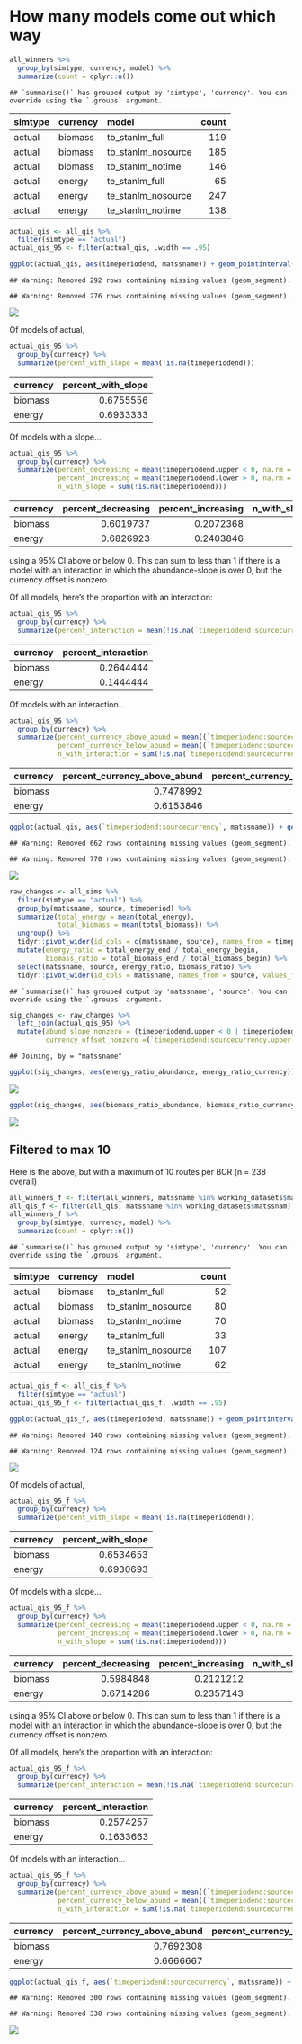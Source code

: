 How many models come out which way
================

``` r
all_winners %>%
  group_by(simtype, currency, model) %>%
  summarize(count = dplyr::n()) 
```

    ## `summarise()` has grouped output by 'simtype', 'currency'. You can override using the `.groups` argument.

<div class="kable-table">

| simtype | currency | model                | count |
| :------ | :------- | :------------------- | ----: |
| actual  | biomass  | tb\_stanlm\_full     |   119 |
| actual  | biomass  | tb\_stanlm\_nosource |   185 |
| actual  | biomass  | tb\_stanlm\_notime   |   146 |
| actual  | energy   | te\_stanlm\_full     |    65 |
| actual  | energy   | te\_stanlm\_nosource |   247 |
| actual  | energy   | te\_stanlm\_notime   |   138 |

</div>

``` r
actual_qis <- all_qis %>% 
  filter(simtype == "actual") 
actual_qis_95 <- filter(actual_qis, .width == .95)

ggplot(actual_qis, aes(timeperiodend, matssname)) + geom_pointinterval(aes(xmin = timeperiodend.lower, xmax = timeperiodend.upper, width = .width)) + geom_vline(xintercept = 0) + facet_wrap(vars(currency), scales = "free")
```

    ## Warning: Removed 292 rows containing missing values (geom_segment).

    ## Warning: Removed 276 rows containing missing values (geom_segment).

![](02_actual_results_files/figure-gfm/unnamed-chunk-2-1.png)<!-- -->

Of models of actual,

``` r
actual_qis_95 %>%
  group_by(currency) %>%
  summarize(percent_with_slope = mean(!is.na(timeperiodend)))
```

<div class="kable-table">

| currency | percent\_with\_slope |
| :------- | -------------------: |
| biomass  |            0.6755556 |
| energy   |            0.6933333 |

</div>

Of models with a slope…

``` r
actual_qis_95 %>%
  group_by(currency) %>%
  summarize(percent_decreasing = mean(timeperiodend.upper < 0, na.rm = T),
            percent_increasing = mean(timeperiodend.lower > 0, na.rm = T),
            n_with_slope = sum(!is.na(timeperiodend)))
```

<div class="kable-table">

| currency | percent\_decreasing | percent\_increasing | n\_with\_slope |
| :------- | ------------------: | ------------------: | -------------: |
| biomass  |           0.6019737 |           0.2072368 |            304 |
| energy   |           0.6826923 |           0.2403846 |            312 |

</div>

using a 95% CI above or below 0. This can sum to less than 1 if there is
a model with an interaction in which the abundance-slope is over 0, but
the currency offset is nonzero.

Of all models, here’s the proportion with an interaction:

``` r
actual_qis_95 %>%
  group_by(currency) %>%
  summarize(percent_interaction = mean(!is.na(`timeperiodend:sourcecurrency`), na.rm = T))
```

<div class="kable-table">

| currency | percent\_interaction |
| :------- | -------------------: |
| biomass  |            0.2644444 |
| energy   |            0.1444444 |

</div>

Of models with an interaction…

``` r
actual_qis_95 %>%
  group_by(currency) %>%
  summarize(percent_currency_above_abund = mean((`timeperiodend:sourcecurrency.lower` >0), na.rm = T),
            percent_currency_below_abund = mean((`timeperiodend:sourcecurrency.upper` <0), na.rm = T),
            n_with_interaction = sum(!is.na(`timeperiodend:sourcecurrency`)))
```

<div class="kable-table">

| currency | percent\_currency\_above\_abund | percent\_currency\_below\_abund | n\_with\_interaction |
| :------- | ------------------------------: | ------------------------------: | -------------------: |
| biomass  |                       0.7478992 |                       0.2268908 |                  119 |
| energy   |                       0.6153846 |                       0.2923077 |                   65 |

</div>

``` r
ggplot(actual_qis, aes(`timeperiodend:sourcecurrency`, matssname)) + geom_pointinterval(aes(xmin = `timeperiodend:sourcecurrency.lower`, xmax = `timeperiodend:sourcecurrency.upper`, width = .width)) + geom_vline(xintercept = 0) + facet_wrap(vars(currency), scales = "free")
```

    ## Warning: Removed 662 rows containing missing values (geom_segment).

    ## Warning: Removed 770 rows containing missing values (geom_segment).

![](02_actual_results_files/figure-gfm/unnamed-chunk-6-1.png)<!-- -->

``` r
raw_changes <- all_sims %>%
  filter(simtype == "actual") %>%
  group_by(matssname, source, timeperiod) %>%
  summarize(total_energy = mean(total_energy),
            total_biomass = mean(total_biomass)) %>%
  ungroup() %>%
  tidyr::pivot_wider(id_cols = c(matssname, source), names_from = timeperiod, values_from = c(total_energy, total_biomass)) %>%
  mutate(energy_ratio = total_energy_end / total_energy_begin,
         biomass_ratio = total_biomass_end / total_biomass_begin) %>%
  select(matssname, source, energy_ratio, biomass_ratio) %>%
  tidyr::pivot_wider(id_cols = matssname, names_from = source, values_from = c(energy_ratio, biomass_ratio))
```

    ## `summarise()` has grouped output by 'matssname', 'source'. You can override using the `.groups` argument.

``` r
sig_changes <- raw_changes %>%
  left_join(actual_qis_95) %>%
  mutate(abund_slope_nonzero = (timeperiodend.upper < 0 | timeperiodend.lower > 0) & !is.na(timeperiodend),
         currency_offset_nonzero =(`timeperiodend:sourcecurrency.upper` < 0 | `timeperiodend:sourcecurrency.lower` > 0) & !is.na(`timeperiodend:sourcecurrency`))
```

    ## Joining, by = "matssname"

``` r
ggplot(sig_changes, aes(energy_ratio_abundance, energy_ratio_currency)) + geom_point(alpha = .1) + geom_point(data =filter(sig_changes, abund_slope_nonzero), aes(color = currency_offset_nonzero), alpha = 1) + geom_abline(slope= 1, intercept = 0) + geom_vline(xintercept = 1) + geom_hline(yintercept = 1) + theme(legend.position = "bottom") + ggtitle("Energy")
```

![](02_actual_results_files/figure-gfm/unnamed-chunk-7-1.png)<!-- -->

``` r
ggplot(sig_changes, aes(biomass_ratio_abundance, biomass_ratio_currency)) + geom_point(alpha = .1) + geom_point(data =filter(sig_changes, !is.na(timeperiodend)), aes(color = currency_offset_nonzero), alpha = 1) + geom_abline(slope= 1, intercept = 0) + geom_vline(xintercept = 1) + geom_hline(yintercept = 1) + theme(legend.position = "bottom") + ggtitle("Biomass")
```

![](02_actual_results_files/figure-gfm/unnamed-chunk-7-2.png)<!-- -->

## Filtered to max 10

Here is the above, but with a maximum of 10 routes per BCR (n = 238
overall)

``` r
all_winners_f <- filter(all_winners, matssname %in% working_datasets$matssname)
all_qis_f <- filter(all_qis, matssname %in% working_datasets$matssnam)
all_winners_f %>%
  group_by(simtype, currency, model) %>%
  summarize(count = dplyr::n()) 
```

    ## `summarise()` has grouped output by 'simtype', 'currency'. You can override using the `.groups` argument.

<div class="kable-table">

| simtype | currency | model                | count |
| :------ | :------- | :------------------- | ----: |
| actual  | biomass  | tb\_stanlm\_full     |    52 |
| actual  | biomass  | tb\_stanlm\_nosource |    80 |
| actual  | biomass  | tb\_stanlm\_notime   |    70 |
| actual  | energy   | te\_stanlm\_full     |    33 |
| actual  | energy   | te\_stanlm\_nosource |   107 |
| actual  | energy   | te\_stanlm\_notime   |    62 |

</div>

``` r
actual_qis_f <- all_qis_f %>% 
  filter(simtype == "actual") 
actual_qis_95_f <- filter(actual_qis_f, .width == .95)

ggplot(actual_qis_f, aes(timeperiodend, matssname)) + geom_pointinterval(aes(xmin = timeperiodend.lower, xmax = timeperiodend.upper, width = .width)) + geom_vline(xintercept = 0) + facet_wrap(vars(currency), scales = "free")
```

    ## Warning: Removed 140 rows containing missing values (geom_segment).

    ## Warning: Removed 124 rows containing missing values (geom_segment).

![](02_actual_results_files/figure-gfm/unnamed-chunk-9-1.png)<!-- -->

Of models of actual,

``` r
actual_qis_95_f %>%
  group_by(currency) %>%
  summarize(percent_with_slope = mean(!is.na(timeperiodend)))
```

<div class="kable-table">

| currency | percent\_with\_slope |
| :------- | -------------------: |
| biomass  |            0.6534653 |
| energy   |            0.6930693 |

</div>

Of models with a slope…

``` r
actual_qis_95_f %>%
  group_by(currency) %>%
  summarize(percent_decreasing = mean(timeperiodend.upper < 0, na.rm = T),
            percent_increasing = mean(timeperiodend.lower > 0, na.rm = T),
            n_with_slope = sum(!is.na(timeperiodend)))
```

<div class="kable-table">

| currency | percent\_decreasing | percent\_increasing | n\_with\_slope |
| :------- | ------------------: | ------------------: | -------------: |
| biomass  |           0.5984848 |           0.2121212 |            132 |
| energy   |           0.6714286 |           0.2357143 |            140 |

</div>

using a 95% CI above or below 0. This can sum to less than 1 if there is
a model with an interaction in which the abundance-slope is over 0, but
the currency offset is nonzero.

Of all models, here’s the proportion with an interaction:

``` r
actual_qis_95_f %>%
  group_by(currency) %>%
  summarize(percent_interaction = mean(!is.na(`timeperiodend:sourcecurrency`), na.rm = T))
```

<div class="kable-table">

| currency | percent\_interaction |
| :------- | -------------------: |
| biomass  |            0.2574257 |
| energy   |            0.1633663 |

</div>

Of models with an interaction…

``` r
actual_qis_95_f %>%
  group_by(currency) %>%
  summarize(percent_currency_above_abund = mean((`timeperiodend:sourcecurrency.lower` >0), na.rm = T),
            percent_currency_below_abund = mean((`timeperiodend:sourcecurrency.upper` <0), na.rm = T),
            n_with_interaction = sum(!is.na(`timeperiodend:sourcecurrency`)))
```

<div class="kable-table">

| currency | percent\_currency\_above\_abund | percent\_currency\_below\_abund | n\_with\_interaction |
| :------- | ------------------------------: | ------------------------------: | -------------------: |
| biomass  |                       0.7692308 |                       0.1923077 |                   52 |
| energy   |                       0.6666667 |                       0.2424242 |                   33 |

</div>

``` r
ggplot(actual_qis_f, aes(`timeperiodend:sourcecurrency`, matssname)) + geom_pointinterval(aes(xmin = `timeperiodend:sourcecurrency.lower`, xmax = `timeperiodend:sourcecurrency.upper`, width = .width)) + geom_vline(xintercept = 0) + facet_wrap(vars(currency), scales = "free")
```

    ## Warning: Removed 300 rows containing missing values (geom_segment).

    ## Warning: Removed 338 rows containing missing values (geom_segment).

![](02_actual_results_files/figure-gfm/unnamed-chunk-13-1.png)<!-- -->
